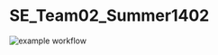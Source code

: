 # SE_Team02_Summer1402
![example workflow](https://github.com/Mohaymen-Academy/SE_Team02_Summer1402/actions/workflows/pipeline.yml/badge.svg?branch=main)
